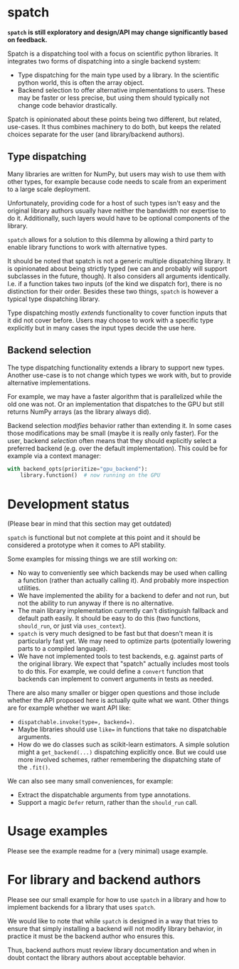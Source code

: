 # spatch

**`spatch` is still exploratory and design/API may change significantly
based on feedback.**

<!-- SPHINX-START -->

Spatch is a dispatching tool with a focus on scientific python libraries.
It integrates two forms of dispatching into a single backend system:
* Type dispatching for the main type used by a library.
  In the scientific python world, this is often the array object.
* Backend selection to offer alternative implementations to users.
  These may be faster or less precise, but using them should typically
  not change code behavior drastically.

Spatch is opinionated about these points being two different, but related,
use-cases.
It thus combines machinery to do both, but keeps the related choices
separate for the user (and library/backend authors).

## Type dispatching

Many libraries are written for NumPy, but users may wish to use them
with other types, for example because code needs to scale from an experiment
to a large scale deployment.

Unfortunately, providing code for a host of such types isn't easy
and the original library authors usually have neither the bandwidth nor
expertise to do it.  Additionally, such layers would have to be optional
components of the library.

`spatch` allows for a solution to this dilemma by allowing a third party
to enable library functions to work with alternative types.

It should be noted that spatch is not a generic multiple dispatching
library. It is opinionated about being strictly typed (we can and probably
will support subclasses in the future, though).
It also considers all arguments identically.  I.e. if a function takes
two inputs (of the kind we dispatch for), there is no distinction for
their order.
Besides these two things, `spatch` is however a typical type dispatching
library.

Type dispatching mostly _extends_ functionality to cover function inputs
that it did not cover before.
Users may choose to work with a specific type explicitly but in many cases
the input types decide the use here.

## Backend selection

The type dispatching functionality extends a library to support new types.
Another use-case is to not change which types we work with, but to
provide alternative implementations.

For example, we may have a faster algorithm that is parallelized while the
old one was not. Or an implementation that dispatches to the GPU but still
returns NumPy arrays (as the library always did).

Backend selection _modifies_ behavior rather than extending it.  In some
cases those modifications may be small (maybe it is really only faster).
For the user, backend _selection_ often means that they should explicitly
select a preferred backend (e.g. over the default implementation).
This could be for example via a context manager:
```python
with backend_opts(prioritize="gpu_backend"):
    library.function()  # now running on the GPU
```

<!-- SPHINX-STOP -->

# Development status

(Please bear in mind that this section may get outdated)

`spatch` is functional but not complete at this point and
it should be considered a prototype when it comes to API stability.

Some examples for missing things we are still working on:
* No way to conveniently see which backends may be used when calling a
  function (rather than actually calling it). And probably more inspection
  utilities.
* We have implemented the ability for a backend to defer and not run,
  but not the ability to run anyway if there is no alternative.
* The main library implementation currently can't distinguish fallback
  and default path easily. It should be easy to do this (two functions,
  `should_run`, or just via `uses_context`).
* `spatch` is very much designed to be fast but that doesn't mean it
  is particularly fast yet.  We may need to optimize parts (potentially
  lowering parts to a compiled language).
* We have not implemented tools to test backends, e.g. against parts
  of the original library.  We expect that "spatch" actually includes most
  tools to do this.  For example, we could define a `convert` function
  that backends can implement to convert arguments in tests as needed.

There are also many smaller or bigger open questions and those include whether
the API proposed here is actually quite what we want.
Other things are for example whether we want API like:
* `dispatchable.invoke(type=, backend=)`.
* Maybe libraries should use `like=` in functions that take no dispatchable
  arguments.
* How do we do classes such as scikit-learn estimators. A simple solution might
  a `get_backend(...)` dispatching explicitly once. But we could use more involved
  schemes, rather remembering the dispatching state of the `.fit()`.

We can also see many small conveniences, for example:
* Extract the dispatchable arguments from type annotations.
* Support a magic `Defer` return, rather than the `should_run` call.


# Usage examples

Please see the example readme for a (very minimal) usage example.

# For library and backend authors

Please see our small example for how to use `spatch` in a library and how to
implement backends for a library that uses `spatch`.

We would like to note that while `spatch` is designed in a way that tries
to ensure that simply installing a backend will not modify library behavior,
in practice it must be the backend author who ensures this.

Thus, backend authors must review library documentation and when in doubt
contact the library authors about acceptable behavior.
